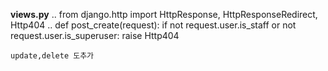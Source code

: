 **views.py**
    ..
    from django.http import HttpResponse, HttpResponseRedirect, Http404
    ..
    def post_create(request):
    if not request.user.is_staff or not request.user.is_superuser:
        raise Http404

    update,delete 도추가
